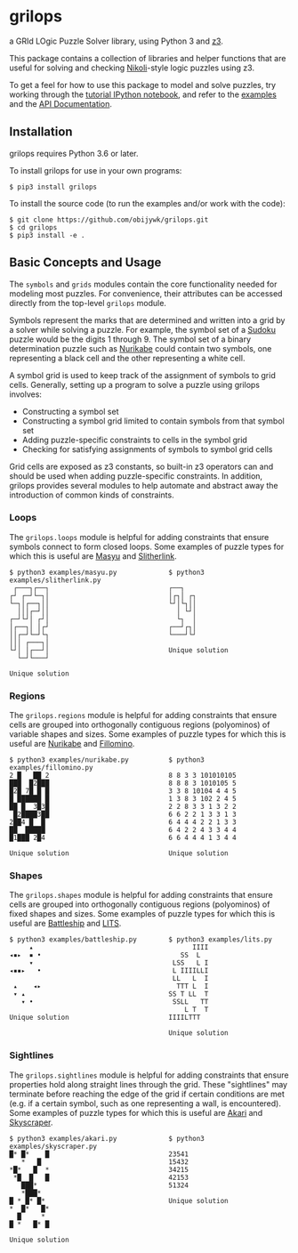 # grilops

a GRId LOgic Puzzle Solver library, using Python 3 and
[z3](https://github.com/Z3Prover/z3).

This package contains a collection of libraries and helper functions that are
useful for solving and checking
[Nikoli](https://en.wikipedia.org/wiki/Nikoli_(publisher))-style logic puzzles
using z3.

To get a feel for how to use this package to model and solve puzzles, try
working through the [tutorial IPython
notebook](https://github.com/obijywk/grilops/blob/master/examples/tutorial.ipynb),
and refer to the
[examples](https://github.com/obijywk/grilops/tree/master/examples) and the
[API Documentation](https://obijywk.github.io/grilops/).

## Installation

grilops requires Python 3.6 or later.

To install grilops for use in your own programs:

```
$ pip3 install grilops
```

To install the source code (to run the examples and/or work with the code):

```
$ git clone https://github.com/obijywk/grilops.git
$ cd grilops
$ pip3 install -e .
```

## Basic Concepts and Usage

The `symbols` and `grids` modules contain the core functionality needed for
modeling most puzzles. For convenience, their attributes can be accessed
directly from the top-level `grilops` module.

Symbols represent the marks that are determined and written into a grid by a
solver while solving a puzzle. For example, the symbol set of a
[Sudoku](https://en.wikipedia.org/wiki/Sudoku) puzzle would be the digits 1
through 9. The symbol set of a binary determination puzzle such as
[Nurikabe](https://en.wikipedia.org/wiki/Nurikabe_(puzzle)) could contain two
symbols, one representing a black cell and the other representing a white cell.

A symbol grid is used to keep track of the assignment of symbols to grid
cells. Generally, setting up a program to solve a puzzle using grilops involves:

* Constructing a symbol set
* Constructing a symbol grid limited to contain symbols from that symbol set
* Adding puzzle-specific constraints to cells in the symbol grid
* Checking for satisfying assignments of symbols to symbol grid cells

Grid cells are exposed as z3 constants, so built-in z3 operators can and should
be used when adding puzzle-specific constraints. In addition, grilops provides
several modules to help automate and abstract away the introduction of common
kinds of constraints.

### Loops

The `grilops.loops` module is helpful for adding constraints that ensure symbols
connect to form closed loops. Some examples of puzzle types for which this is
useful are [Masyu](https://en.wikipedia.org/wiki/Masyu) and
[Slitherlink](https://en.wikipedia.org/wiki/Slitherlink).

~~~~
$ python3 examples/masyu.py             $ python3 examples/slitherlink.py 
 ┌───┐┌──┐                              ┌──┐                              
┌┘ ┌─┘└─┐│                              │┌┐│ ┌┐                           
└─┐│┌──┐││                              └┘│└┐││                           
  │││┌─┘││                                │ └┘│                           
┌─┘└┘│ ┌┘│                                └┐  │                           
│┌──┐│ │┌┘                              ┌──┘┌┐│                           
││┌─┘└─┘└┐                              └───┘└┘                           
│││ ┌───┐│                                                                
└┘│ │┌──┘│                              Unique solution
  └─┘└───┘

Unique solution
~~~~

### Regions

The `grilops.regions` module is helpful for adding constraints that ensure
cells are grouped into orthogonally contiguous regions (polyominos) of variable
shapes and sizes. Some examples of puzzle types for which this is useful are
[Nurikabe](https://en.wikipedia.org/wiki/Nurikabe_(puzzle)) and
[Fillomino](https://en.wikipedia.org/wiki/Fillomino).

~~~~
$ python3 examples/nurikabe.py          $ python3 examples/fillomino.py 
2 █   ██ 2                              8 8 3 3 101010105               
███  █2███                              8 8 8 3 1010105 5               
█2█ 7█ █ █                              3 3 8 10104 4 4 5               
█ ██████ █                              1 3 8 3 102 2 4 5               
██ █  3█3█                              2 2 8 3 3 1 3 2 2               
 █2████3██                              6 6 2 2 1 3 3 1 3               
2██4 █  █                               6 4 4 4 2 2 1 3 3               
██  █████                               6 4 2 2 4 3 3 4 4               
█1███ 2█4                               6 6 4 4 4 1 3 4 4               
                                                                        
Unique solution                         Unique solution
~~~~

### Shapes

The `grilops.shapes` module is helpful for adding constraints that ensure
cells are grouped into orthogonally contiguous regions (polyominos) of fixed
shapes and sizes. Some examples of puzzle types for which this is useful are
[Battleship](https://en.wikipedia.org/wiki/Battleship_(puzzle)) and
[LITS](https://en.wikipedia.org/wiki/LITS).

~~~~
$ python3 examples/battleship.py        $ python3 examples/lits.py
     ▴                                        IIII
◂▪▸  ▪ •                                   SS  L  
     ▾                                   LSS   L I
◂▪▪▸   •                                 L IIIILLI
                                         LL   L  I
 ▴    ◂▸                                  TTT L  I
 ▾ ▴                                    SS T LL  T
   ▾ •                                   SSLL   TT
                                            L T  T
Unique solution                         IIIILTTT

                                        Unique solution
~~~~

### Sightlines

The `grilops.sightlines` module is helpful for adding constraints that ensure
properties hold along straight lines through the grid. These "sightlines" may
terminate before reaching the edge of the grid if certain conditions are met
(e.g. if a certain symbol, such as one representing a wall, is
encountered). Some examples of puzzle types for which this is useful are
[Akari](https://en.wikipedia.org/wiki/Light_Up_(puzzle)) and
[Skyscraper](https://www.puzzlemix.com/Skyscraper).

~~~~
$ python3 examples/akari.py             $ python3 examples/skyscraper.py 
█* █*    █                              23541                            
   *   █                                15432                            
*█*   █  *                              34215                            
 *█  █   █                              42153                            
   ███*                                 51324                            
   *███*                                                                 
█ * █* █*                               Unique solution
*  █*   █*
  █     * 
█ *   █* █

Unique solution
~~~~
